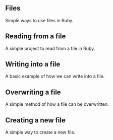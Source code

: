 Files
---

Simple ways to use files in Ruby.


Reading from a file
---

A simple project to read from a file in Ruby.


Writing into a file
---

A basic example of how we can write into a file.


Overwriting a file
----

A simple method of how a file can be overwritten.


Creating a new file
---

A simple way to create a new file.
